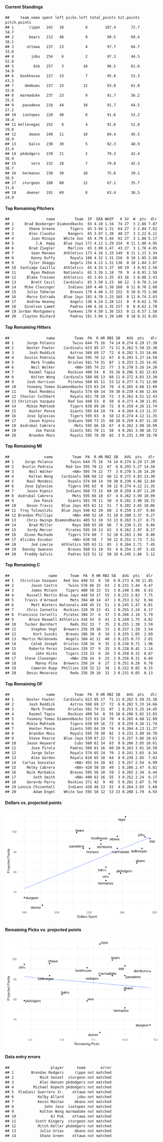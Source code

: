 #### Current Standings

    ##     team_name spent left picks.left total_points hit.points pitch.points
    ## 1       rippe   242   18          8        107.4       72.7         34.7
    ## 2       bears   212   48          9         99.5       69.4         30.1
    ## 3      ottawa   237   23          4         97.7       64.7         33.0
    ## 4        jobu   254    6          2         97.3       44.5         52.8
    ## 5         dsb   257    3         10         96.5       61.6         34.9
    ## 6   bookhouse   227   33          7         95.6       52.3         43.3
    ## 7     dembums   227   33         12         93.8       61.8         32.0
    ## 8   marmaduke   237   23          9         91.7       56.2         35.5
    ## 9    pasadena   216   44         10         91.7       64.5         27.2
    ## 10   isotopes   220   40          8         91.6       53.2         38.4
    ## 11 bellevegas   252    8          4         91.6       51.8         39.8
    ## 12      deano   249   11         10         84.4       45.5         38.9
    ## 13      balco   230   30          5         82.3       48.9         33.4
    ## 14  pkdodgers   239   21          2         79.3       42.4         36.9
    ## 15       vero   232   28          7         79.0       42.3         36.7
    ## 16   hermanos   230   30         10         75.6       39.1         36.5
    ## 17   sturgeon   180   80         12         67.1       35.7         31.4
    ## 18     deener   191   69          8         63.4       38.5         24.9

#### Top Remaining Pitchers

    ##                 name         Team  IP  ERA WHIP   K SV  W  pts  dlr
    ## 1     Brad Boxberger Diamondbacks  65 4.10 1.34  74 27  3 2.86 7.87
    ## 2       Shane Greene       Tigers  65 3.94 1.31  64 27  3 2.84 7.82
    ## 3       Alex Claudio      Rangers  65 3.97 1.38  48 27  3 2.22 6.11
    ## 4        Juan Minaya    White Sox  65 4.79 1.44  62 27  3 1.88 5.17
    ## 5          J.A. Happ    Blue Jays 171 4.11 1.29 154  0 11 1.80 4.95
    ## 6       Brad Ziegler      Marlins  65 3.99 1.47  43 27  3 1.76 4.85
    ## 7        Sean Manaea    Athletics 173 4.16 1.33 149  0 11 1.21 3.34
    ## 8        Danny Duffy       Royals 180 4.32 1.31 156  0 10 1.05 2.88
    ## 9       Tyler Skaggs       Angels 154 4.13 1.31 138  0 10 1.04 2.87
    ## 10  Santiago Casilla    Athletics  65 4.33 1.37  60 19  3 0.93 2.56
    ## 11       Ryan Madson    Nationals  65 3.26 1.18  70  9  4 0.91 2.50
    ## 12     Blake Treinen    Athletics  65 3.65 1.35  63 16  3 0.88 2.43
    ## 13       Brett Cecil    Cardinals  65 3.50 1.23  66 12  3 0.78 2.14
    ## 14    Mike Clevinger      Indians 169 4.46 1.38 168  0 11 0.76 2.08
    ## 15     Julio Teheran       Braves 179 4.40 1.32 152  0 10 0.75 2.08
    ## 16     Marco Estrada    Blue Jays 183 4.70 1.33 165  0 11 0.74 2.03
    ## 17     Andrew Heaney       Angels 136 4.24 1.28 121  0  9 0.62 1.70
    ## 18    Dinelson Lamet       Padres 140 4.16 1.35 157  0  8 0.62 1.70
    ## 19 Jordan Montgomery      Yankees 170 4.50 1.36 153  0 11 0.57 1.58
    ## 20   Clayton Richard       Padres 191 3.94 1.39 140  0 10 0.31 0.85

#### Top Remaining Hitters

    ##                 name         Team  PA  R HR RBI SB   AVG  pts   dlr
    ## 1      Jorge Polanco        Twins 644 75 16  74 14 0.274 6.29 17.30
    ## 2      Dexter Fowler    Cardinals 623 85 17  71 11 0.262 5.59 15.38
    ## 3       Josh Reddick       Astros 560 69 17  72  6 0.282 5.33 14.66
    ## 4     Dustin Pedroia      Red Sox 595 70 12  67  6 0.293 5.27 14.50
    ## 5        Mark Trumbo      Orioles 581 74 31  87  1 0.253 5.25 14.45
    ## 6        Neil Walker         <NA> 595 74 22  77  3 0.270 5.16 14.20
    ## 7       Raimel Tapia      Rockies 490 54  8  55 16 0.296 5.02 13.83
    ## 8        Kolten Wong    Cardinals 588 68 13  68 11 0.272 4.83 13.30
    ## 9      Josh Harrison      Pirates 560 65 11  53 12 0.277 4.71 12.98
    ## 10     Yasmany Tomas Diamondbacks 525 63 24  78  4 0.265 4.68 12.89
    ## 11      Raul Mondesi       Royals 574 60 14  59 30 0.239 4.66 12.84
    ## 12  Cheslor Cuthbert       Royals 651 70 18  72  3 0.262 4.51 12.43
    ## 13 Christian Vazquez      Red Sox 448 53  8  50  6 0.273 4.30 11.85
    ## 14     Mikie Mahtook       Tigers 630 69 16  72  8 0.259 4.26 11.74
    ## 15      Hunter Pence       Giants 595 64 19  74  4 0.264 4.13 11.37
    ## 16     Jose Iglesias       Tigers 595 63  8  58 12 0.274 4.12 11.35
    ## 17      Jason Kipnis      Indians 560 73 15  60 10 0.259 4.07 11.20
    ## 18  Asdrubal Cabrera         Mets 595 66 18  67  4 0.262 3.99 10.99
    ## 19         Joe Panik       Giants 581 70 11  58  4 0.281 3.90 10.72
    ## 20      Brandon Moss       Royals 595 70 30  82  3 0.231 3.89 10.70

#### Top Remaining MI

    ##                name         Team  PA  R HR RBI SB   AVG  pts   dlr
    ## 1     Jorge Polanco        Twins 644 75 16  74 14 0.274 6.29 17.30
    ## 2    Dustin Pedroia      Red Sox 595 70 12  67  6 0.293 5.27 14.50
    ## 3       Neil Walker         <NA> 595 74 22  77  3 0.270 5.16 14.20
    ## 4       Kolten Wong    Cardinals 588 68 13  68 11 0.272 4.83 13.30
    ## 5      Raul Mondesi       Royals 574 60 14  59 30 0.239 4.66 12.84
    ## 6     Jose Iglesias       Tigers 595 63  8  58 12 0.274 4.12 11.35
    ## 7      Jason Kipnis      Indians 560 73 15  60 10 0.259 4.07 11.20
    ## 8  Asdrubal Cabrera         Mets 595 66 18  67  4 0.262 3.99 10.99
    ## 9         Joe Panik       Giants 581 70 11  58  4 0.281 3.90 10.72
    ## 10     Devon Travis    Blue Jays 455 61 12  51  7 0.282 3.65 10.06
    ## 11  Troy Tulowitzki    Blue Jays 546 62 20  68  2 0.259 3.57  9.84
    ## 12 Brandon Phillips         <NA> 490 52 10  51 10 0.280 3.37  9.27
    ## 13     Chris Owings Diamondbacks 485 51 10  53 13 0.263 3.17  8.73
    ## 14      Brad Miller         Rays 560 65 20  66  7 0.238 3.15  8.66
    ## 15     Jordy Mercer      Pirates 595 59 13  62  3 0.262 2.97  8.17
    ## 16    Dixon Machado       Tigers 574 60  7  52 10 0.263 2.94  8.08
    ## 17  Alcides Escobar         <NA> 630 58  7  59 12 0.251 2.73  7.51
    ## 18       Jed Lowrie    Athletics 595 63 11  65  1 0.264 2.71  7.45
    ## 19   Dansby Swanson       Braves 560 51 10  55  6 0.254 1.97  5.43
    ## 20    Freddy Galvis       Padres 525 51 12  50 10 0.245 1.86  5.12

#### Top Remaining C

    ##                  name      Team  PA  R HR RBI SB   AVG  pts   dlr
    ## 1   Christian Vazquez   Red Sox 448 53  8  50  6 0.273 4.30 11.85
    ## 2        Jason Castro     Twins 576 66 15  63  2 0.231 3.44  9.47
    ## 3        James McCann    Tigers 480 50 13  53  3 0.248 3.06  8.43
    ## 4      Russell Martin Blue Jays 448 54 17  55  3 0.231 2.82  7.75
    ## 5     Travis d'Arnaud      Mets 384 40 14  47  1 0.253 2.52  6.94
    ## 6        Matt Wieters Nationals 448 45 13  51  2 0.245 2.47  6.81
    ## 7      Chris Iannetta   Rockies 320 39 13  41  1 0.255 2.24  6.17
    ## 8  Francisco Cervelli   Pirates 384 37  6  37  3 0.266 2.10  5.79
    ## 9       Bruce Maxwell Athletics 416 43  8  41  2 0.249 1.75  4.82
    ## 10    Tucker Barnhart      Reds 352 33  7  35  2 0.255 1.30  3.59
    ## 11       Stephen Vogt   Brewers 256 29 10  33  1 0.257 1.29  3.54
    ## 12        Kurt Suzuki    Braves 286 28  8  34  1 0.255 1.05  2.89
    ## 13   Martin Maldonado    Angels 384 41 11  40  2 0.225 0.73  2.01
    ## 14       Caleb Joseph   Orioles 320 34  9  35  2 0.238 0.71  1.96
    ## 15      Roberto Perez   Indians 320 37  9  35  3 0.228 0.41  1.14
    ## 16         John Hicks    Tigers 233 23  6  26  3 0.250 0.32  0.87
    ## 17    Steve Clevenger      <NA> 256 24  4  25  2 0.256 0.31  0.84
    ## 18         Manny Pina   Brewers 256 24  6  27  2 0.251 0.28  0.78
    ## 19       Cameron Rupp  Phillies 320 32 12  38  1 0.222 0.05  0.15
    ## 20     Devin Mesoraco      Reds 256 28 10  32  2 0.231 0.05  0.13

#### Top Remaining OF

    ##                 name         Team  PA  R HR RBI SB   AVG  pts   dlr
    ## 1      Dexter Fowler    Cardinals 623 85 17  71 11 0.262 5.59 15.38
    ## 2       Josh Reddick       Astros 560 69 17  72  6 0.282 5.33 14.66
    ## 3        Mark Trumbo      Orioles 581 74 31  87  1 0.253 5.25 14.45
    ## 4       Raimel Tapia      Rockies 490 54  8  55 16 0.296 5.02 13.83
    ## 5      Yasmany Tomas Diamondbacks 525 63 24  78  4 0.265 4.68 12.89
    ## 6      Mikie Mahtook       Tigers 630 69 16  72  8 0.259 4.26 11.74
    ## 7       Hunter Pence       Giants 595 64 19  74  4 0.264 4.13 11.37
    ## 8       Brandon Moss       Royals 595 70 30  82  3 0.231 3.89 10.70
    ## 9       Steve Pearce    Blue Jays 539 67 22  73  2 0.257 3.86 10.63
    ## 10     Jason Heyward         Cubs 560 61 14  63  9 0.266 3.85 10.61
    ## 11       Jose Pirela       Padres 560 61 16  60 10 0.263 3.81 10.50
    ## 12       Jorge Soler       Royals 574 65 24  70  2 0.241 3.03  8.34
    ## 13       Alex Gordon       Royals 616 65 18  64  8 0.238 2.85  7.83
    ## 14   Carlos Gonzalez         <NA> 455 54 18  62  2 0.257 2.54  6.99
    ## 15     Melky Cabrera         <NA> 420 50 10  49  1 0.286 2.47  6.81
    ## 16     Nick Markakis       Braves 595 58 10  59  2 0.265 2.34  6.44
    ## 17        Seth Smith         <NA> 490 62 16  55  3 0.252 2.24  6.17
    ## 18     Gerardo Parra      Rockies 371 42  9  45  5 0.281 2.07  5.70
    ## 19 Lonnie Chisenhall      Indians 420 48 13  52  4 0.264 2.03  5.60
    ## 20        Adam Engel    White Sox 595 58 12  53 23 0.208 1.79  4.93

#### Dollars vs. projected points

![](draftguide_files/figure-markdown_strict/unnamed-chunk-8-1.png)

#### Remaining Picks vs. projected points

![](draftguide_files/figure-markdown_strict/unnamed-chunk-9-1.png)

#### Data entry errors

    ##                   player      team       error
    ## 1        Brendan Rodgers     rippe not matched
    ## 2            Nick Senzel  sturgeon not matched
    ## 3            Alec Hansen pkdodgers not matched
    ## 4         Michael Kopech pkdodgers not matched
    ## 5  Vladimir Guerrero Jr.    ottawa not matched
    ## 6           Kolby Allard      jobu not matched
    ## 7           Kevin Maitan     deano not matched
    ## 8              John Jaso  isotopes not matched
    ## 9            Kolton Wong marmaduke not matched
    ## 10                AJ Puk    ottawa not matched
    ## 11         Scott Kingery  sturgeon not matched
    ## 12          Mitch Keller pkdodgers not matched
    ## 13           Julio Urias     deano not matched
    ## 14           Shane Green    ottawa not matched
